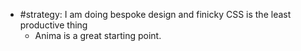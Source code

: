 + #strategy: I am doing bespoke design and finicky CSS is the least productive thing
	+ Anima is a great starting point. 